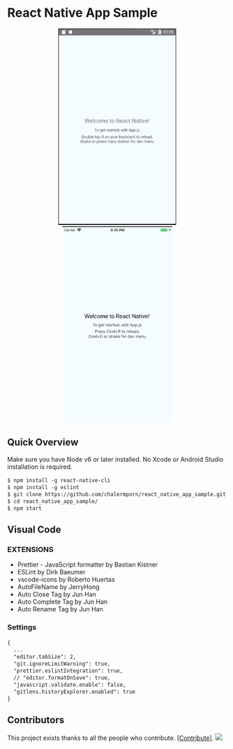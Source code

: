 # React Native App Sample

<p align="center">
    <img alt="ANDROID" src="./screens/Screen Shot 2561-05-20 at 18.15.23.png" height="450">
     <img alt="IOS" src="./screens/Screen Shot 2561-05-20 at 18.15.33.png" height="450">
</p>
</p>


## Quick Overview

Make sure you have Node v6 or later installed. No Xcode or Android Studio installation is required.

```
$ npm install -g react-native-cli
$ npm install -g eslint
$ git clone https://github.com/chalermporn/react_native_app_sample.git
$ cd react_native_app_sample/
$ npm start
```

## Visual Code

### EXTENSIONS

- Prettier - JavaScript formatter by Bastian Kistner
- ESLint by Dirk Baeumer
- vscode-icons by Roberto Huertas
- AutoFileName by JerryHong
- Auto Close Tag by Jun Han
- Auto Complete Tag by Jun Han
- Auto Rename Tag by Jun Han

### Settings
 
```
{
  ...
  "editor.tabSize": 2,
  "git.ignoreLimitWarning": true,
  "prettier.eslintIntegration": true,
  // "editor.formatOnSave": true,
  "javascript.validate.enable": false,
  "gitlens.historyExplorer.enabled": true
}
```
## Contributors

This project exists thanks to all the people who contribute. [[Contribute](CONTRIBUTING.md)].
<a href="graphs/contributors"><img src="https://opencollective.com/create-react-native-app/contributors.svg?width=890&button=false" /></a>